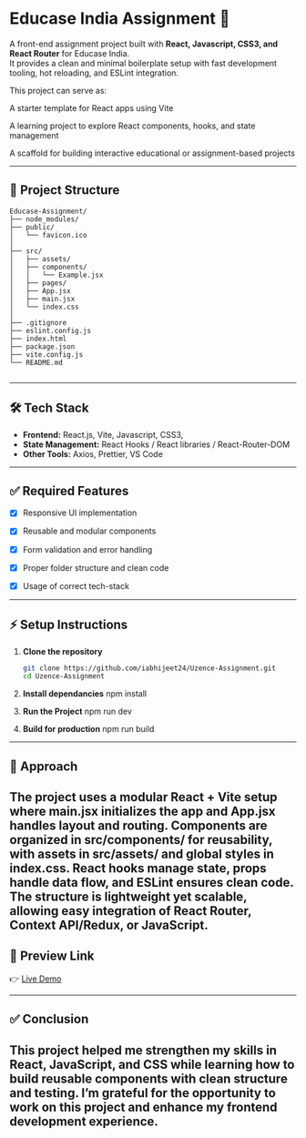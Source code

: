 # Educase India Assignment 🚀  

A front-end assignment project built with **React, Javascript, CSS3, and React Router** for Educase India.  
It provides a clean and minimal boilerplate setup with fast development tooling, hot reloading, and ESLint integration.

This project can serve as:

A starter template for React apps using Vite

A learning project to explore React components, hooks, and state management

A scaffold for building interactive educational or assignment-based projects 

---
    
## 📂 Project Structure  

```
Educase-Assignment/
├── node_modules/             
├── public/                   
│   └── favicon.ico            
│
├── src/                      
│   ├── assets/               
│   ├── components/            
│   │   └── Example.jsx
│   ├── pages/                 
│   ├── App.jsx                
│   ├── main.jsx               
│   └── index.css             
│
├── .gitignore               
├── eslint.config.js       
├── index.html      
├── package.json    
├── vite.config.js  
└── README.md       


```

---

## 🛠️ Tech Stack
- **Frontend:** React.js, Vite, Javascript, CSS3, 
- **State Management:** React Hooks / React libraries / React-Router-DOM
- **Other Tools:** Axios, Prettier, VS Code 

---

## ✅ Required Features
- [x] Responsive UI implementation  
- [x] Reusable and modular components  
- [x] Form validation and error handling  
- [x] Proper folder structure and clean code  
- [x] Usage of correct tech-stack 


---

## ⚡ Setup Instructions
1. **Clone the repository**
   ```bash
   git clone https://github.com/iabhijeet24/Uzence-Assignment.git
   cd Uzence-Assignment

2. **Install dependancies**
   npm install

3. **Run the Project**
   npm run dev


3. **Build for production**
   npm run build

---

## 🧭 Approach

The project uses a modular React + Vite setup where main.jsx initializes the app and App.jsx handles layout and routing. Components are organized in src/components/ for reusability, with assets in src/assets/ and global styles in index.css. React hooks manage state, props handle data flow, and ESLint ensures clean code. The structure is lightweight yet scalable, allowing easy integration of React Router, Context API/Redux, or JavaScript.
---


## 🔗 Preview Link
👉 [Live Demo](https://educase-assignment-umber.vercel.app/)


---

## ✅ Conclusion

This project helped me strengthen my skills in React, JavaScript, and CSS while learning how to build reusable components with clean structure and testing. I’m grateful for the opportunity to work on this project and enhance my frontend development experience.
---
